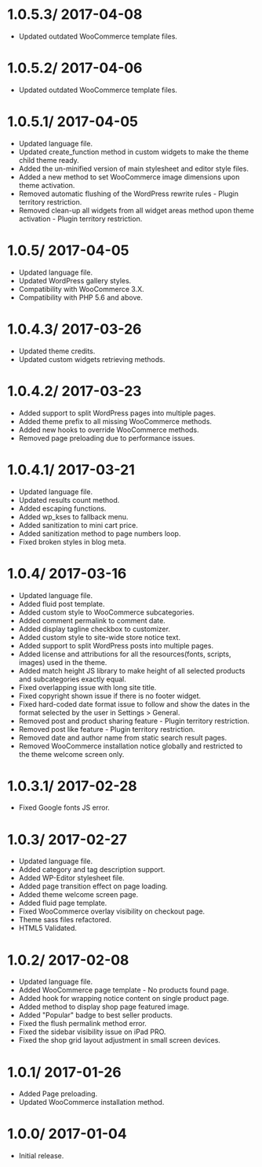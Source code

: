 # 1.0.5.3/ 2017-04-08

  * Updated outdated WooCommerce template files.
  
# 1.0.5.2/ 2017-04-06

  * Updated outdated WooCommerce template files.

# 1.0.5.1/ 2017-04-05

  * Updated language file.
  * Updated create_function method in custom widgets to make the theme child theme ready.
  * Added the un-minified version of main stylesheet and editor style files.
  * Added a new method to set WooCommerce image dimensions upon theme activation.
  * Removed automatic flushing of the WordPress rewrite rules - Plugin territory restriction.
  * Removed clean-up all widgets from all widget areas method upon theme activation - Plugin territory restriction.

# 1.0.5/ 2017-04-05

  * Updated language file.
  * Updated WordPress gallery styles.
  * Compatibility with WooCommerce 3.X.
  * Compatibility with PHP 5.6 and above.
  
# 1.0.4.3/ 2017-03-26

  * Updated theme credits.
  * Updated custom widgets retrieving methods.
  
# 1.0.4.2/ 2017-03-23

  * Added support to split WordPress pages into multiple pages.
  * Added theme prefix to all missing WooCommerce methods.
  * Added new hooks to override WooCommerce methods.
  * Removed page preloading due to performance issues.

# 1.0.4.1/ 2017-03-21

  * Updated language file.
  * Updated results count method.
  * Added escaping functions.
  * Added wp_kses to fallback menu.
  * Added sanitization to mini cart price.
  * Added sanitization method to page numbers loop.
  * Fixed broken styles in blog meta.

# 1.0.4/ 2017-03-16

  * Updated language file.
  * Added fluid post template.
  * Added custom style to WooCommerce subcategories.
  * Added comment permalink to comment date.
  * Added display tagline checkbox to customizer.
  * Added custom style to site-wide store notice text.
  * Added support to split WordPress posts into multiple pages.
  * Added license and attributions for all the resources(fonts, scripts, images) used in the theme.
  * Added match height JS library to make height of all selected products and subcategories exactly equal.
  * Fixed overlapping issue with long site title.
  * Fixed copyright shown issue if there is no footer widget.
  * Fixed hard-coded date format issue to follow and show the dates in the format selected by the user in Settings > General.
  * Removed post and product sharing feature - Plugin territory restriction.
  * Removed post like feature - Plugin territory restriction.
  * Removed date and author name from static search result pages.
  * Removed WooCommerce installation notice globally and restricted to the theme welcome screen only.
  
# 1.0.3.1/ 2017-02-28

  * Fixed Google fonts JS error.

# 1.0.3/ 2017-02-27

  * Updated language file.
  * Added category and tag description support.
  * Added WP-Editor stylesheet file.
  * Added page transition effect on page loading.
  * Added theme welcome screen page.
  * Added fluid page template.
  * Fixed WooCommerce overlay visibility on checkout page.
  * Theme sass files refactored.
  * HTML5 Validated.
  
# 1.0.2/ 2017-02-08

  * Updated language file.
  * Added WooCommerce page template - No products found page.
  * Added hook for wrapping notice content on single product page.
  * Added method to display shop page featured image.
  * Added "Popular" badge to best seller products.
  * Fixed the flush permalink method error.
  * Fixed the sidebar visibility issue on iPad PRO.
  * Fixed the shop grid layout adjustment in small screen devices.
  
# 1.0.1/ 2017-01-26

  * Added Page preloading.
  * Updated WooCommerce installation method.
  
# 1.0.0/ 2017-01-04

  * Initial release.
